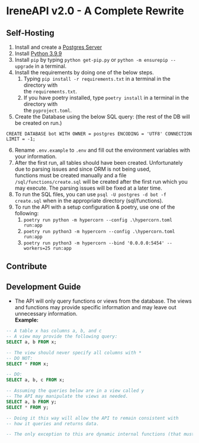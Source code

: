 # IreneAPI v2.0 - A Complete Rewrite



## Self-Hosting

1) Install and create a [Postgres Server](https://www.postgresql.org/download/) 
2) Install [Python 3.9.9](https://www.python.org/downloads/release/python-399/) 
3) Install `pip` by typing ``python get-pip.py`` or  ``python -m ensurepip --upgrade`` in a terminal.
4) Install the requirements by doing one of the below steps.
   1) Typing ``pip install -r requirements.txt`` in a terminal in the directory with  
   the `requirements.txt`.
   2) If you have poetry installed, type ``poetry install`` in a terminal in the directory with  
   the `pyproject.toml`.
5) Create the Database using the below SQL query: (the rest of the DB will be created on run.)
```
CREATE DATABASE bot WITH OWNER = postgres ENCODING = 'UTF8' CONNECTION LIMIT = -1;
```
6) Rename ``.env.example`` to `.env` and fill out the environment variables with your information.  
7) After the first run, all tables should have been created. Unfortunately due to parsing issues and since ORM is not being used,  
functions must be created manually and a file ``/sql/functions/create.sql`` will be created 
after the first run which you may execute. The parsing issues will be fixed at a later time.
8) To run the SQL files, you can use `psql -U postgres -d bot -f create.sql` when in the appropriate directory (sql/functions).  
9) To run the API with a setup configuration & poetry, use one of the following:
   1) `poetry run python -m hypercorn --config .\hypercorn.toml run:app`
   2) `poetry run python3 -m hypercorn --config .\hypercorn.toml run:app`
   3) `poetry run python3 -m hypercorn --bind '0.0.0.0:5454' --workers=25 run:app`  


## Contribute

## Development Guide

- The API will only query functions or views from the database. The views and functions may provide specific information and may leave out unnecessary information.   
**Example:** 
```sql
-- A table x has columns a, b, and c
-- A view may provide the following query:
SELECT a, b FROM x;

-- The view should never specify all columns with *
-- DO NOT:
SELECT * FROM x;

-- DO:
SELECT a, b, c FROM x;

-- Assuming the queries below are in a view called y
-- The API may manipulate the views as needed.
SELECT a, b FROM y;
SELECT * FROM y;

-- Doing it this way will allow the API to remain consistent with 
-- how it queries and returns data.

-- The only exception to this are dynamic internal functions (that must also be prefixed with an underscore).  
```